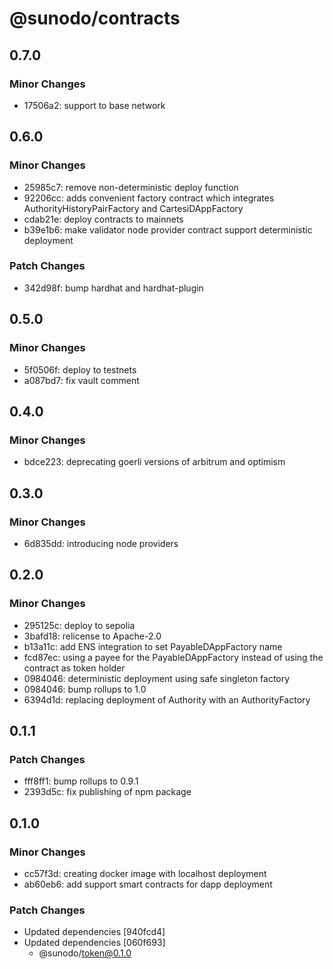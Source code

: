 # @sunodo/contracts

## 0.7.0

### Minor Changes

- 17506a2: support to base network

## 0.6.0

### Minor Changes

- 25985c7: remove non-deterministic deploy function
- 92206cc: adds convenient factory contract which integrates AuthorityHistoryPairFactory and CartesiDAppFactory
- cdab21e: deploy contracts to mainnets
- b39e1b6: make validator node provider contract support deterministic deployment

### Patch Changes

- 342d98f: bump hardhat and hardhat-plugin

## 0.5.0

### Minor Changes

- 5f0506f: deploy to testnets
- a087bd7: fix vault comment

## 0.4.0

### Minor Changes

- bdce223: deprecating goerli versions of arbitrum and optimism

## 0.3.0

### Minor Changes

- 6d835dd: introducing node providers

## 0.2.0

### Minor Changes

- 295125c: deploy to sepolia
- 3bafd18: relicense to Apache-2.0
- b13a11c: add ENS integration to set PayableDAppFactory name
- fcd87ec: using a payee for the PayableDAppFactory instead of using the contract as token holder
- 0984046: deterministic deployment using safe singleton factory
- 0984046: bump rollups to 1.0
- 6394d1d: replacing deployment of Authority with an AuthorityFactory

## 0.1.1

### Patch Changes

- fff8ff1: bump rollups to 0.9.1
- 2393d5c: fix publishing of npm package

## 0.1.0

### Minor Changes

- cc57f3d: creating docker image with localhost deployment
- ab60eb6: add support smart contracts for dapp deployment

### Patch Changes

- Updated dependencies [940fcd4]
- Updated dependencies [060f693]
  - @sunodo/token@0.1.0
